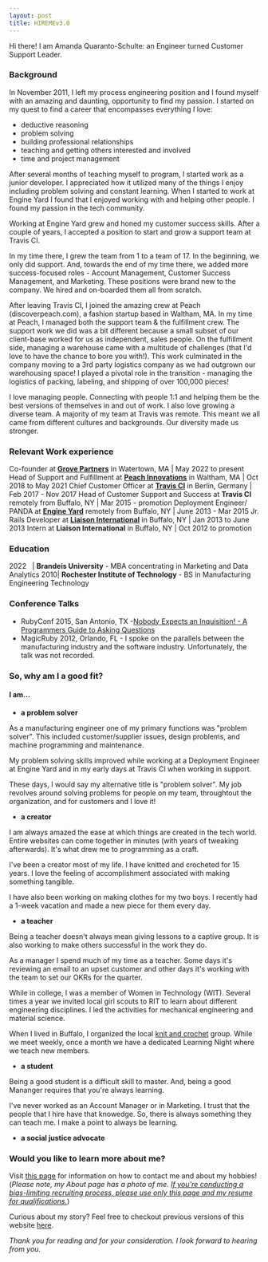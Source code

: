 ```yaml
---
layout: post
title: HIREMEv3.0
---
```


Hi there! I am Amanda Quaranto-Schulte: an Engineer turned Customer Support Leader.

### Background
In November 2011, I left my process engineering position and I found myself with an amazing and daunting, opportunity to find my passion. I started on my quest to find a career that encompasses everything I love:

* deductive reasoning
* problem solving
* building professional relationships
* teaching and getting others interested and involved  
* time and project management

After several months of teaching myself to program, I started work as a junior developer. I appreciated how it utilized many of the things I enjoy including problem solving and constant learning. When I started to work at Engine Yard I found that I enjoyed working with and helping other people. I found my passion in the tech community.

Working at Engine Yard grew and honed my customer success skills. After a couple of years, I accepted a position to start and grow a support team at Travis CI. 

In my time there, I grew the team from 1 to a team of 17. In the beginning, we only did support. And, towards the end of my time there, we added more success-focused roles - Account Management, Customer Success Management, and Marketing. These positions were brand new to the company. We hired and on-boarded them all from scratch.

After leaving Travis CI, I joined the amazing crew at Peach (discoverpeach.com), a fashion startup based in Waltham, MA. In my time at Peach, I managed both the support team & the fulfillment crew. The support work we did was a bit different because a small subset of our client-base worked for us as independent, sales people. On the fulfillment side, managing a warehouse came with a multitude of challenges (that I'd love to have the chance to bore you with!). This work culminated in the company moving to a 3rd party logistics company as we had outgrown our warehousing space! I played a pivotal role in the transition - managing the logistics of packing, labeling, and shipping of over 100,000 pieces! 

I love managing people. Connecting with people 1:1 and helping them be the best versions of themselves in and out of work. I also love growing a diverse team. A majority of my team at Travis was remote. This meant we all came from different cultures and backgrounds. Our diversity made us stronger. 

### Relevant Work experience

Co-founder at [**Grove Partners**](https://www.grovepartners.io/) in Watertown, MA | May 2022 to present
Head of Support and Fulfillment at [**Peach Innovations**](https://www.discoverpeach.com/) in Waltham, MA | Oct 2018 to May 2021
Chief Customer Officer at [**Travis CI**](https://www.travis-ci.com/) in Berlin, Germany | Feb 2017 - Nov 2017
Head of Customer Support and Success at **Travis CI** remotely from Buffalo, NY | Mar 2015 - promotion
Deployment Engineer/ PANDA at [**Engine Yard**](https://www.engineyard.com/) remotely from Buffalo, NY | June 2013 - Mar 2015
Jr. Rails Developer at [**Liaison International**](https://www.liaisonedu.com/) in Buffalo, NY | Jan 2013 to June 2013
Intern at **Liaison International** in Buffalo, NY | Oct 2012 to promotion

### Education

2022 &nbsp; | **Brandeis University** - MBA concentrating in Marketing and Data Analytics
2010| **Rochester Institute of Technology** - BS in Manufacturing Engineering Technology 

### Conference Talks

* RubyConf 2015, San Antonio, TX -[Nobody Expects an Inquisition! - A Programmers Guide to Asking Questions](http://confreaks.tv/videos/rubyconf2015-nobody-expects-an-inquisition-a-programmer-s-guide-to-asking-questions)
* MagicRuby 2012, Orlando, FL - I spoke on the parallels between the manufacturing industry and the software industry. Unfortunately, the talk was not recorded. 

### So, why am I a good fit?
#### I am...

* **a problem solver**

As a manufacturing engineer one of my primary functions was "problem solver". This included customer/supplier issues, design problems, and machine programming and maintenance.

My problem solving skills improved while working at a Deployment Engineer at Engine Yard and in my early days at Travis CI when working in support.

These days, I would say my alternative title is "problem solver". My job revolves around solving problems for people on my team, throughtout the organization, and for customers and I love it!

* **a creator** 

I am always amazed the ease at which things are created in the tech world. Entire websites can come together in minutes (with years of tweaking afterwards). It's what drew me to programming as a craft. 

I've been a creator most of my life. I have knitted and crocheted for 15 years. I love the feeling of accomplishment associated with making something tangible.

I have also been working on making clothes for my two boys. I recently had a 1-week vacation and made a new piece for them every day. 

* **a teacher**

Being a teacher doesn't always mean giving lessons to a captive group. It is also working to make others successful in the work they do. 

As a manager I spend much of my time as a teacher. Some days it's reviewing an email to an upset customer and other days it's working with the team to set our OKRs for the quarter. 

While in college, I was a member of Women in Technology (WIT). Several times a year we invited local girl scouts to RIT to learn about different engineering disciplines. I led the activities for mechanical engineering and material science.

When I lived in Buffalo, I organized the local [knit and crochet](www.meetup.com/Buffalo-Knit-and-Crochet) group. While we meet weekly, once a month we have a dedicated Learning Night where we teach new members.

* **a student**

Being a good student is a difficult skill to master. And, being a good Mananger requires that you're always learning. 

I've never worked as an Account Manager or in Marketing. I trust that the people that I hire have that knowedge. So, there is always something they can teach me. I make a point to always be learning.

* **a social justice advocate**


### Would you like to learn more about me? 
Visit [this page](http://aquaranto.github.io/about.html) for information on how to contact me and about my hobbies! (*Please note, my About page has a photo of me. <u>If you're conducting a bias-limiting recruiting process, please use only this page and my resume for qualifications.</u>*)

Curious about my story? Feel free to checkout previous versions of this website [here](https://aquaranto.github.io/).


*Thank you for reading and for your consideration. I look forward to hearing from you.*
